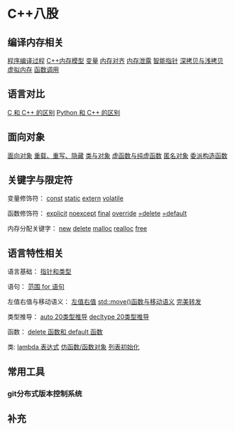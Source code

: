# C++八股
## 编译内存相关
[程序编译过程](/编译内存相关/C++%20程序编译过程.md)
[C++内存模型](/编译内存相关/C++内存模型.md)
[变量](/编译内存相关/变量.md)
[内存对齐](/编译内存相关/内存对齐.md)
[内存泄露](/编译内存相关/内存泄露.md)
[智能指针](/编译内存相关/智能指针.md)
[深拷贝与浅拷贝](/编译内存相关/深拷贝与浅拷贝.md)
[虚拟内存](/编译内存相关/虚拟内存.md)
[函数调用](/编译内存相关/函数调用.md)

## 语言对比
[C 和 C++ 的区别](/语言对比/C%20和%20C++%20的区别.md)
[Python 和 C++ 的区别](/语言对比/Python%20和%20C++%20的区别.md)

## 面向对象
[面向对象](/面向对象/面向对象.md)
[重载、重写、隐藏](/面向对象/重载、重写、隐藏.md)
[类与对象](/面向对象/类与对象.md)
[虚函数与纯虚函数](/面向对象/虚函数与纯虚函数.md)
[匿名对象](/面向对象/匿名对象.md)
[委派构造函数](/面向对象/委派构造函数.md)

## 关键字与限定符
变量修饰符：
[const](/关键字与限定符/const.md)
[static](/关键字与限定符/static.md)
[extern](/关键字与限定符/extern.md)
[volatile](/关键字与限定符/volatile.md)

函数修饰符：
[explicit](/关键字与限定符/explicit.md)
[noexcept](/关键字与限定符/noexcept.md)
[final](/关键字与限定符/final.md)
[override](/关键字与限定符/override.md)
[=delete](/关键字与限定符/=delete.md)
[=default](/关键字与限定符/=default.md)

内存分配关键字：
[new](/关键字与限定符/new.md)
[delete](/关键字与限定符/delete.md)
[malloc](/关键字与限定符/malloc.md)
[realloc](/关键字与限定符/realloc.md)
[free](/关键字与限定符/free.md)

## 语言特性相关
语言基础：
[指针和类型](/语言特性相关/指针和引用.md)

语句：
[范围 for 语句](/语言特性相关/范围%20for%20语句.md)

左值右值与移动语义：
[左值右值](/语言特性相关/左值和右值.md)
[std::move()函数与移动语义](/语言特性相关/move函数与移动语义.md)
[完美转发](/语言特性相关/完美转发.md)

类型推导：
[auto 20类型推导](/语言特性相关/auto%20类型推导.md)
[decltype 20类型推导](/语言特性相关/decltype%20类型推导.md)

函数：
[delete 函数和 default 函数](/语言特性相关/delete%20函数和%20default%20函数.md)

类:
[lambda 表达式](/语言特性相关/lambda%20表达式.md)
[仿函数/函数对象](/语言特性相关/仿函数和函数对象.md)
[列表初始化](/语言特性相关/列表初始化.md)

## 常用工具

### git分布式版本控制系统

## 补充

[def]: /语言对比/Python%20和%20C++%20的区别.md